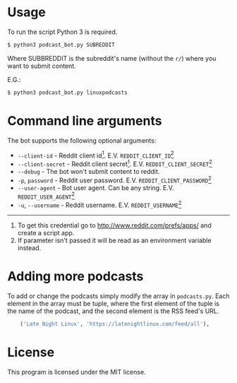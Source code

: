 # Usage

To run the script Python 3 is required.

```bash
$ python3 podcast_bot.py SUBREDDIT
```

Where SUBBREDDIT is the subreddit's name (without the `r/`) where you want to
submit content.

E.G.:

```bash
$ python3 podcast_bot.py linuxpodcasts
```

# Command line arguments

The bot supports the following optional arguments:

- `--client-id` - Reddit client id<a href="#footnote-1"><sup>1</sup></a>.
  E.V. `REDDIT_CLIENT_ID`<a href="#footnote-2"><sup>2</sup></a>
- `--client-secret` - Reddit client secret<a href="#footnote-1"><sup>1</sup></a>.
  E.V. `REDDIT_CLIENT_SECRET`<a href="#footnote-2"><sup>2</sup></a>
- `--debug` - The bot won't submit content to reddit.
- `-p`, `password` - Reddit user password.
  E.V. `REDDIT_CLIENT_PASSWORD`<a href="#footnote-2"><sup>2</sup></a>
- `--user-agent` - Bot user agent. Can be any string.
  E.V. `REDDIT_USER_AGENT`<a href="#footnote-2"><sup>2</sup></a>
- `-u`, `--username` - Reddit username.
  E.V. `REDDIT_USERNAME`<a href="#footnote-2"><sup>2</sup></a>

---

1. <a name="footnote-1"></a>To get this credential go to
   http://www.reddit.com/prefs/apps/ and create a script app.
2. <a name="footnote-2"></a>If parameter isn't passed it will be read as an
   environment variable instead.

# Adding more podcasts

To add or change the podcasts simply modify the array in `podcasts.py`. Each
element in the array must be tuple, where the first element of the tuple is
the name of the podcast, and the second element is the RSS feed's URL.

```python
    ('Late Night Linux', 'https://latenightlinux.com/feed/all'),
```

# License

This program is licensed under the MIT license.
